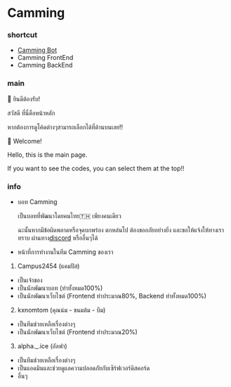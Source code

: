 # Camming

### shortcut
- [Camming Bot](https://github.com/Campus2454/Camming/tree/CammingBot)
- Camming FrontEnd
- Camming BackEnd

### main
👋 ยินดีต้องรับ!

สวัสดี ที่นี่คือหน้าหลัก

หากต้องการดูโค้ดต่างๆสามารถเลือกได้ที่ด้านบนเลย!!

👋 Welcome!

Hello, this is the main page.

If you want to see the codes, you can select them at the top!!

### info
- บอท Camming

  เป็นบอทที่พัฒนาโดยคนไทย🇹🇭 เพียงคนเดียว

  ฉะนั้นหากมีข้อผิดพลาดหรือจุดบกพร่อง ตกหล่นไป ต้องขออภัยอย่างยิ่ง และขอให้แจ้งให้ทางเราทราบ ผ่านทาง[discord](https://discord.gg/brxPZB3Jzy) หรืออื่นๆได้
- หน้าที่การทำงานในทีม Camming ของเรา
1) Campus2454 (แคมปัส)
 - เป็นเจ้าของ
 - เป็นนักพัฒนาบอท (ทำทั้งหมด100%)
 - เป็นนักพัฒนาเว็บไซต์ (Frontend ทำประมาณ80%, Backend ทำทั้งหมด100%)
2) kxnomtom (คุณน๋ม - ขนมต้ม - บีม)
 - เป็นทีมช่วยเหลือเรื่องต่างๆ
 - เป็นนักพัฒนาเว็บไซต์ (Frontend ทำประมาณ20%)
3) alpha._.ice (อัลฟา)
 - เป็นทีมช่วยเหลือเรื่องต่างๆ
 - เป็นแอดมินและช่วยดูแลความปลอดภัยกับเซิร์ฟเวอร์ดิสคอร์ด
 - อื่นๆ